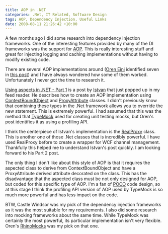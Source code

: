 ```yaml
---
title: AOP in .NET
categories: .Net, IT Related, Software Design
tags: AOP, Dependency Injection, Useful Links
date: 2008-08-11 21:26:42 +10:00
---
```


A few months ago I did some research into dependency injection frameworks. One of the interesting features provided by many of the DI frameworks was the support for [AOP][0]. This is really interesting stuff and great for injecting logging and caching implementations without having to modify existing code. 

There are several AOP implementations around ([Oren Eini][1] identified seven in [this post][2]) and I have always wondered how some of them worked. Unfortunately I never got the time to research it. 

[Using aspects in .NET - Part 1][3] is a post by [Istvan][4] that just popped up in my feed reader. He describes how to create an AOP implementation using [ContextBoundObject][5] and [ProxyAttribute][6] classes. I didn't previously know that combining these types in the .Net framework allows you to override the new statement. This is extremely powerful. I had assumed that this was the method that [TypeMock][7] used for creating unit testing mocks, but Oren's post identifies it as using a profiling API. 

<!--more-->

I think the centerpiece of Istvan's implementation is the [RealProxy][8] class. This is another one of those .Net classes that is incredibly powerful. I have used RealProxy before to create a wrapper for WCF channel management. Thankfully this helped me to understand Istvan's post quickly. I am looking forward to his Part 2 post.

The only thing I don't like about this style of AOP is that it requires the aspected class to derive from ContextBoundObject and have a ProxyAttribute derived attribute decorated on the class. This has the disadvantage that the aspected class must be not only designed for AOP, but coded for this specific type of AOP. I'm a fan of [POCO][9] code design, so at this stage I think the profiling API version of AOP used by TypeMock is so much more powerful and has less impact on the code.

BTW, Castle Windsor was my pick of the dependency injection frameworks as it was the most suitable for my requirements. I also did some research into mocking frameworks about the same time. While TypeMock was certainly the most powerful, its particular implementation isn't very flexible. Oren's [RhinoMocks][10] was my pick on that one.

[0]: http://en.wikipedia.org/wiki/Aspect-oriented_programming
[1]: http://www.ayende.com/Blog/
[2]: http://www.ayende.com/Blog/archive/2007/07/02/7-Approaches-for-AOP-in-.Net.aspx
[3]: http://dotneteers.net/blogs/divedeeper/archive/2008/08/11/UsingAspects1.aspx
[4]: http://dotneteers.net/members/inovak/default.aspx
[5]: http://msdn.microsoft.com/en-us/library/system.contextboundobject.aspx
[6]: http://msdn.microsoft.com/en-us/library/system.runtime.remoting.proxies.proxyattribute.aspx
[7]: http://www.typemock.com/
[8]: http://msdn.microsoft.com/en-us/library/system.runtime.remoting.proxies.realproxy.aspx
[9]: http://en.wikipedia.org/wiki/POCO
[10]: http://www.ayende.com/projects/rhino-mocks.aspx
